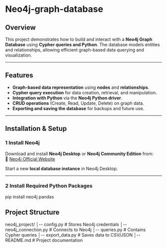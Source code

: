 # Neo4j-graph-database

##  Overview
This project demonstrates how to build and interact with a **Neo4j Graph Database** using **Cypher queries and Python**. The database models entities and relationships, allowing efficient graph-based data querying and visualization.

---

##  Features
- **Graph-based data representation** using **nodes** and **relationships**.
- **Cypher query execution** for data creation, retrieval, and manipulation.
- **Integration with Python** via the **Neo4j Python driver**.
- **CRUD operations** (Create, Read, Update, Delete) on graph data.
- **Exporting and saving the database** for backups and future use.

---

##  Installation & Setup

### **1️ Install Neo4j**
Download and install **Neo4j Desktop** or **Neo4j Community Edition** from:  
🔗 [Neo4j Official Website](https://neo4j.com/download/)

Start a new **local database instance** in Neo4j Desktop.

---

### **2️ Install Required Python Packages**
pip install neo4j pandas

## Project Structure 
neo4j_project/
│-- config.py           # Stores Neo4j credentials
│-- neo4j_connection.py # Connects to Neo4j
│-- queries.py          # Contains Cypher queries
│-- export_data.py      # Saves data to CSV/JSON
│-- README.md           # Project documentation
